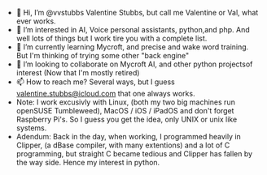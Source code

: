 - 👋 Hi, I’m @vvstubbs Valentine Stubbs, but call me Valentine or Val, what ever works.
- 👀 I’m interested in AI, Voice personal assistants, python,and php. And well lots of things but I work tire you with a complete list.
- 🌱 I’m currently learning Mycroft, and precise and wake word training. But I'm thinking of trying some other "back engine"
- 💞️ I’m looking to collaborate on Mycroft AI, and other python projectsof interest (Now that I'm mostly retired)
- 📫 How to reach me? Several ways, but I guess valentine.stubbs@icloud.com that one always works.
- Note: I work excusivly with Linux, (both my two big machines run openSUSE Tumbleweed), MacOS / iOS / iPadOS 
        and don't forget Raspberry Pi's. So I guess you get the idea, only UNIX or unix like systems. 
- Adendum: Back in the day, when working, I programmed heavily in Clipper, (a dBase compiler, with many extentions)
           and a lot of C programming, but straight C became tedious  and Clipper has fallen by the way side. 
           Hence my interest in python.

<!---
vvstubbs/vvstubbs is a ✨ special ✨ repository because its `README.md` (this file) appears on your GitHub profile.
You can click the Preview link to take a look at your changes.
--->
